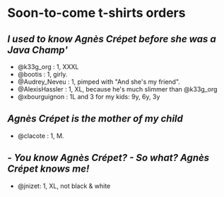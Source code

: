 # Soon-to-come t-shirts orders
## *I used to know Agnès Crépet before she was a Java Champ'*

- @k33g_org : 1, XXXL
- @bootis : 1, girly.
- @Audrey_Neveu : 1, pimped with "And she's my friend".
- @AlexisHassler : 1, XL, because he's much slimmer than @k33g_org
- @xbourguignon : 1L and 3 for my kids: 9y, 6y, 3y

## *Agnès Crépet is the mother of my child*

- @clacote : 1, M.

## *- You know Agnès Crépet? - So what? Agnès Crépet knows me!*

- @jnizet: 1, XL, not black & white

